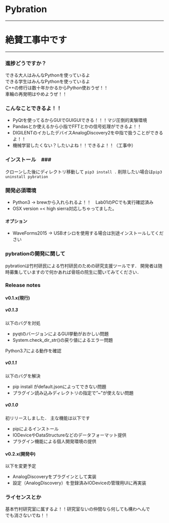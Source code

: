 # Pybration

***
# 絶賛工事中です
***

### 進捗どうですか？ ###

できる大人はみんなPythonを使っているよ  
できる学生はみんなPythonを使っているよ  
C++の修行は数十年かかるからPython使おうぜ！！  
車輪の再発明はやめようぜ！！  

### こんなことできるよ！！ ###

* PyQtを使ってるからGUIでGUIGUIできる！！！マジ圧倒的実験環境
* Pandasとか使えるから小指でFFTとかの信号処理ができるよ！！
* DIGILENTのイカしたデバイスAnalogDiscovery2を中指で扱うことができるよ！！
* 機械学習したくない？したいよね！！できるよ！！（工事中）

### インストール　###

クローンした後にディレクトリ移動して `pip3 install .`
削除したい場合は`pip3 uninstall pybration`

### 開発必須環境 ###

* Python3 -> brewから入れられるよ！！　Lab01のPCでも実行確認済み
* OSX version =< high sierra対応しちゃってました。  

#### オプション
* WaveForms2015 -> USBオシロを使用する場合は別途インストールしてください


### pybrationの開発に関して

pybrationは竹村研民による竹村研民のための研究支援ツールです．
開発者は随時募集していますので何かあれば骨班の院生に聞いてみてください．

### Release notes

#### v0.1.x(現行)

##### v0.1.3

以下のバグを対処
* pyqtのバージョンによるGUI挙動がおかしい問題
* System.check_dir_str()の戻り値によるエラー問題

Python3.7による動作を確認

##### v0.1.1

以下のバグを解決
* pip install がdefault.jsonによってできない問題
* プラグイン読み込みディレクトリの指定で”~”が使えない問題

##### v0.1.0

初リリースしました．
主な機能は以下です
* pipによるインストール
* IODeviceやDataStructureなどのデータフォーマット提供
* プラグイン機能による個人開発環境の提供


#### v0.2.x(開発中)

以下を変更予定
* AnalogDiscoveryをプラグインとして実装
* 設定（AnalogDiscovery）を登録済みIODeviceの管理用UIに再実装

### ライセンスとか ###

基本竹村研究室に属するよ！！研究室ないの仲間なら何しても構わへんで  
でも消さないでね！！  
